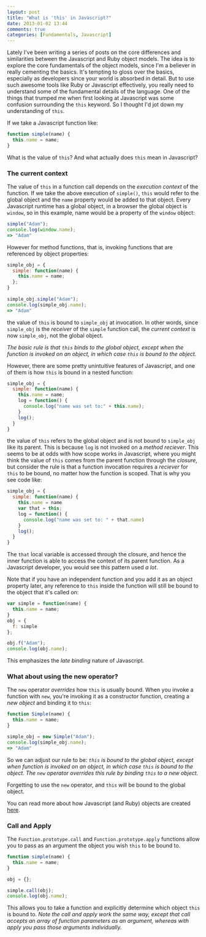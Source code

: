 ```yaml
---
layout: post
title: "What is 'this' in Javascript?"
date: 2013-01-02 13:44
comments: true
categories: [Fundamentals, Javascript]
---
```


Lately I've been writing a series of posts on the core differences and similarities between the Javascript and Ruby object models.
The idea is to explore the core fundamentals of the object models, since I'm a believer in really cementing the basics. It's tempting
to gloss over the basics, especially as developers since your world is absorbed in detail. But to use such awesome tools like Ruby or Javascript
effectively, you really need to understand some of the fundamental details of the language. One of the things that trumped me when first looking at
Javascript was some confusion surrounding the `this` keyword. So I thought I'd jot down my understanding of `this`.

<!-- more -->

If we take a Javascript function like:

``` javascript
function simple(name) {
  this.name = name;
}
```

What is the value of `this`? And what actually does `this` mean in Javascript? 

### The current context
 
The value of `this` in a function call depends on the *execution context* of the function. If we take the above execution of `simple()`,
`this` would refer to the global object and the `name` property would be added to that object. Every Javascript runtime has a global object, in a browser the global object is `window`,
so in this example, name would be a property of the `window` object:
 
``` javascript
simple("Adam");
console.log(window.name);
=> "Adam"
```

However for method functions, that is, invoking functions that are referenced by object properties:
 
``` javascript
simple_obj = {
  simple: function(name) {
    this.name = name;
  };
}
 
simple_obj.simple("Adam");
console.log(simple_obj.name);
=> "Adam"
```
 
the value of `this` is bound to `simple_obj` at invocation. In other words, since `simple_obj` is the *receiver* of the `simple` function call, the *current context*
is now `simple_obj`, not the global object.
 
*The basic rule is that `this` binds to the global object, except when the function is invoked on an object, in which case `this` is bound to the object.*

However, there are some pretty unintuitive features of Javascript, and one of them is how `this` is bound in a nested function:
 
``` javascript
simple_obj = {
  simple: function(name) {
    this.name = name;
    log = function() {
      console.log("name was set to:" + this.name);
    }
    log();
  }
}
```
 
the value of `this` refers to the global object and is not bound to `simple_obj` like its parent. This is because `log` is not invoked on a *method reciever*.
This seems to be at odds with how scope works in Javascript, where you might think the value of `this` comes from the parent function through the
*closure*, but consider the rule is that a function invocation requires a *reciever* for `this` to be bound, no matter how the function is scoped. That is why you see code like:

``` javascript
simple_obj = {
  simple: function(name) {
    this.name = name
    var that = this;
    log = function() {
      console.log("name was set to: " + that.name)
    }
    log();
  }
}
```

The `that` local variable is accessed through the closure, and hence the inner function is able to access the context of its parent function. As a Javascript developer,
you would see this pattern used *a lot*.

Note that if you have an independent function and you add it as an object property later, any reference to `this` inside the function will still be bound to the object that it's called on:

``` javascript
var simple = function(name) {
  this.name = name;
}
obj = {
  f: simple
};

obj.f("Adam");
console.log(obj.name);
```

This emphasizes the *late binding* nature of Javascript.

### What about using the new operator?

The `new` operator *overrides* how `this` is usually bound. When you invoke a function with `new`, you're invoking it as a constructor function, creating a *new object*
and binding it to `this`:

``` javascript
function Simple(name) {
  this.name = name;
}

simple_obj = new Simple("Adam");
console.log(simple_obj.name);
=> "Adam"
```
So we can adjust our rule to be:
*`this` is bound to the global object, except when function is invoked on an object, in which case `this` is bound to the object. The `new` operator overrides this rule
by binding `this` to a new object.*

Forgetting to use the `new` operator, and `this` will be bound to the global object.

You can read more about how Javascript (and Ruby) objects are created [here](/blog/2012/12/20/a-tale-of-two-object-models-javascript-and-ruby-part-2/).

### Call and Apply

The `Function.prototype.call` and `Function.prototype.apply` functions allow you to pass as an argument the object you wish `this` to be bound to.

``` javascript
function simple(name) {
  this.name = name;
}

obj = {};

simple.call(obj);
console.log(obj.name);
```

This allows you to take a function and explicitly determine which object `this` is bound to. *Note the call and apply work the same way, except that
call accepts an array of function parameters as an argument, whereas with apply you pass those arguments individually.*
